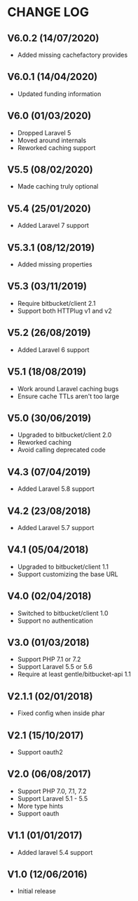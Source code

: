 CHANGE LOG
==========


## V6.0.2 (14/07/2020)

* Added missing cachefactory provides


## V6.0.1 (14/04/2020)

* Updated funding information


## V6.0 (01/03/2020)

* Dropped Laravel 5
* Moved around internals
* Reworked caching support


## V5.5 (08/02/2020)

* Made caching truly optional


## V5.4 (25/01/2020)

* Added Laravel 7 support


## V5.3.1 (08/12/2019)

* Added missing properties


## V5.3 (03/11/2019)

* Require bitbucket/client 2.1
* Support both HTTPlug v1 and v2


## V5.2 (26/08/2019)

* Added Laravel 6 support


## V5.1 (18/08/2019)

* Work around Laravel caching bugs
* Ensure cache TTLs aren't too large


## V5.0 (30/06/2019)

* Upgraded to bitbucket/client 2.0
* Reworked caching
* Avoid calling deprecated code


## V4.3 (07/04/2019)

* Added Laravel 5.8 support


## V4.2 (23/08/2018)

* Added Laravel 5.7 support


## V4.1 (05/04/2018)

* Upgraded to bitbucket/client 1.1
* Support customizing the base URL


## V4.0 (02/04/2018)

* Switched to bitbucket/client 1.0
* Support no authentication


## V3.0 (01/03/2018)

* Support PHP 7.1 or 7.2
* Support Laravel 5.5 or 5.6
* Require at least gentle/bitbucket-api 1.1


## V2.1.1 (02/01/2018)

* Fixed config when inside phar


## V2.1 (15/10/2017)

* Support oauth2


## V2.0 (06/08/2017)

* Support PHP 7.0, 7.1, 7.2
* Support Laravel 5.1 - 5.5
* More type hints
* Support oauth


## V1.1 (01/01/2017)

* Added laravel 5.4 support


## V1.0 (12/06/2016)

* Initial release
